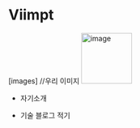 # Viimpt

[images] //우리 이미지
<img width="100" alt="image" src="https://user-images.githubusercontent.com/96706954/168216658-b73bca2b-9831-4808-82c8-99e6c127c34d.png">



- 자기소개

- 기술 블로그 적기

